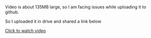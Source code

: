 Video is about 135MB large, so I am facing issues while uploading it to github.

So I uploaded it in drive and shared a link below


[Click to watch video](https://drive.google.com/file/d/18O4mkODB9U-7E2pYREnq4vbjq7YNTMr9/view?usp=sharing)

